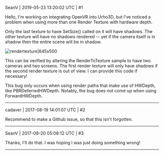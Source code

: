 SeanV | 2019-05-23 13:20:02 UTC | #1

Hello, I'm working on integrating OpenVR into Urho3D, but I've noticed a problem when using more than one Render Texture with hardware depth.

Only the last texture to have SetSize() called on it will have shadows. The other texture will have no shadows rendered -- yet if the camera itself is in shadow then the entire scene will be in shadow.

![rendertexture|645x500](upload://TPSefVPXYyZOGjYnsAyMhH3cvb.jpg)

This can be verified by altering the RenderToTexture sample to have two cameras and two screens. The first render texture will only have shadows if the second render texture is out of view. I can provide this code if necessary!

This bug only occurs when using render paths that make use of HWDepth, like PBRDeferredHWDepth. Notably, the bug does not come up when using ForwardHWDepth.

-------------------------

cadaver | 2017-08-19 14:01:07 UTC | #2

Recommend to make a Github issue, so that this isn't forgotten.

-------------------------

SeanV | 2017-08-20 05:08:12 UTC | #3

Thanks, I'll do that. I was hoping I was just doing something wrong!

-------------------------

